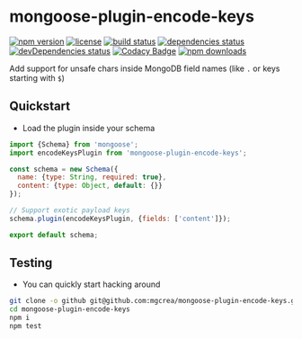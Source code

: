 # mongoose-plugin-encode-keys

[![npm version](https://img.shields.io/npm/v/mongoose-plugin-encode-keys.svg)](https://www.npmjs.com/package/mongoose-plugin-encode-keys)
[![license](https://img.shields.io/github/license/mgcrea/mongoose-plugin-encode-keys.svg?style=flat)](https://tldrlegal.com/license/mit-license)
[![build status](http://img.shields.io/travis/mgcrea/mongoose-plugin-encode-keys/master.svg?style=flat)](http://travis-ci.org/mgcrea/mongoose-plugin-encode-keys)
[![dependencies status](https://img.shields.io/david/mgcrea/mongoose-plugin-encode-keys.svg?style=flat)](https://david-dm.org/mgcrea/mongoose-plugin-encode-keys)
[![devDependencies status](https://img.shields.io/david/dev/mgcrea/mongoose-plugin-encode-keys.svg?style=flat)](https://david-dm.org/mgcrea/mongoose-plugin-encode-keys#info=devDependencies)
[![Codacy Badge](https://api.codacy.com/project/badge/Grade/36d1ac9977104416b71a0346be48230f)](https://www.codacy.com/app/olivier_5/mongoose-plugin-encode-keys?utm_source=github.com&amp;utm_medium=referral&amp;utm_content=mgcrea/mongoose-plugin-encode-keys&amp;utm_campaign=Badge_Grade)
[![npm downloads](https://img.shields.io/npm/dm/mongoose-plugin-encode-keys.svg)](https://www.npmjs.com/package/mongoose-plugin-encode-keys)

Add support for unsafe chars inside MongoDB field names (like `.` or keys starting with `$`)

## Quickstart

- Load the plugin inside your schema

```js
import {Schema} from 'mongoose';
import encodeKeysPlugin from 'mongoose-plugin-encode-keys';

const schema = new Schema({
  name: {type: String, required: true},
  content: {type: Object, default: {}}
});

// Support exotic payload keys
schema.plugin(encodeKeysPlugin, {fields: ['content']});

export default schema;
```

## Testing

- You can quickly start hacking around

```bash
git clone -o github git@github.com:mgcrea/mongoose-plugin-encode-keys.git
cd mongoose-plugin-encode-keys
npm i
npm test
```
